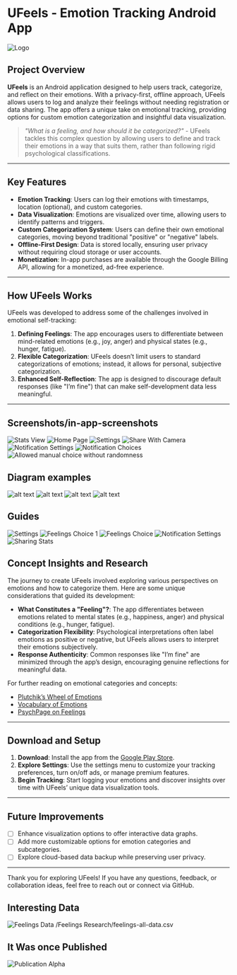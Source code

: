 # UFeels - Emotion Tracking Android App

![Logo](image-18.png)

## Project Overview

**UFeels** is an Android application designed to help users track, categorize, and reflect on their emotions. With a privacy-first, offline approach, UFeels allows users to log and analyze their feelings without needing registration or data sharing. The app offers a unique take on emotional tracking, providing options for custom emotion categorization and insightful data visualization.

> _"What is a feeling, and how should it be categorized?"_ - UFeels tackles this complex question by allowing users to define and track their emotions in a way that suits them, rather than following rigid psychological classifications.

---

## Key Features

- **Emotion Tracking**: Users can log their emotions with timestamps, location (optional), and custom categories.
- **Data Visualization**: Emotions are visualized over time, allowing users to identify patterns and triggers.
- **Custom Categorization System**: Users can define their own emotional categories, moving beyond traditional "positive" or "negative" labels.
- **Offline-First Design**: Data is stored locally, ensuring user privacy without requiring cloud storage or user accounts.
- **Monetization**: In-app purchases are available through the Google Billing API, allowing for a monetized, ad-free experience.

---

## How UFeels Works

UFeels was developed to address some of the challenges involved in emotional self-tracking:

1. **Defining Feelings**: The app encourages users to differentiate between mind-related emotions (e.g., joy, anger) and physical states (e.g., hunger, fatigue).
2. **Flexible Categorization**: UFeels doesn’t limit users to standard categorizations of emotions; instead, it allows for personal, subjective categorization.
3. **Enhanced Self-Reflection**: The app is designed to discourage default responses (like "I’m fine") that can make self-development data less meaningful.

---

## Screenshots/in-app-screenshots

![Stats View](image-11.png)
![Home Page](image-12.png)
![Settings](image-13.png)
![Share With Camera](image-14.png)
![Notification Settings](image-15.png)
![Notification Choices](image-16.png)
![Allowed manual choice without randomness](image-17.png)

## Diagram examples

![alt text](image-1.png)
![alt text](image-2.png)
![alt text](image-3.png)
![alt text](image-4.png)

## Guides

![Settings](image-5.png)
![Feelings Choice 1](image-6.png)
![Feelings Choice](image-7.png)
![Notification Settings](image-8.png)
![Sharing Stats](image-9.png)

## Concept Insights and Research

The journey to create UFeels involved exploring various perspectives on emotions and how to categorize them. Here are some unique considerations that guided its development:

- **What Constitutes a "Feeling"?**: The app differentiates between emotions related to mental states (e.g., happiness, anger) and physical conditions (e.g., hunger, fatigue).
- **Categorization Flexibility**: Psychological interpretations often label emotions as positive or negative, but UFeels allows users to interpret their emotions subjectively.
- **Response Authenticity**: Common responses like "I’m fine" are minimized through the app’s design, encouraging genuine reflections for meaningful data.

For further reading on emotional categories and concepts:

- [Plutchik’s Wheel of Emotions](https://en.wikipedia.org/wiki/Contrasting_and_categorization_of_emotions#Plutchik.27s_wheel_of_emotions)
- [Vocabulary of Emotions](https://www.vocabulary.com/lists/535865)
- [PsychPage on Feelings](http://www.psychpage.com/learning/library/assess/feelings.html)

---

## Download and Setup

1. **Download**: Install the app from the [Google Play Store](https://play.google.com/store/apps/details?id=com.ideatheimage.ufeels).
2. **Explore Settings**: Use the settings menu to customize your tracking preferences, turn on/off ads, or manage premium features.
3. **Begin Tracking**: Start logging your emotions and discover insights over time with UFeels’ unique data visualization tools.

---

## Future Improvements

- [ ] Enhance visualization options to offer interactive data graphs.
- [ ] Add more customizable options for emotion categories and subcategories.
- [ ] Explore cloud-based data backup while preserving user privacy.

---

Thank you for exploring UFeels! If you have any questions, feedback, or collaboration ideas, feel free to reach out or connect via GitHub.

## Interesting Data

![Feelings Data](image-19.png)
/Feelings Research/feelings-all-data.csv

## It Was once Published

![Publication Alpha](image-10.png)
